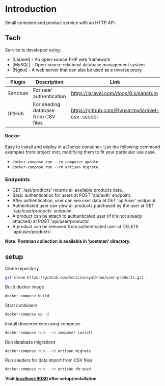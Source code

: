 # Introduction
Small containerised product service with an HTTP API.

## Tech

Service is developed using:
- [Laravel] - An open-source PHP web framework
- [MySQL] - Open-source relational database management system
- [Nginx] - A web server that can also be used as a reverse proxy

| Plugin | Description | Link |
| ------ | ------ | ------ |
| Senctum | For user authentication | https://laravel.com/docs/8.x/sanctum
| GitHub | For seeding database from CSV files | https://github.com/Flynsarmy/laravel-csv-seeder

#### Docker
Easy to install and deploy in a Docker container. Use the following command examples from project root, modifying them to fit your particular use case.

- `docker-compose run --rm composer update`
- `docker-compose run --rm artisan migrate`

### Endpoints

- GET '/api/products' returns all available products data.
- Basic authentication for users at POST 'api/auth' endpoint.
- After authentication, user can see user data at GET 'api/user' endpoint.
- Authentiated user can view all products purchased by the user at GET '/api/user/products' endpoint.
- A product can be attach to authenticated user (if it's not already attached) at POST 'api/user/products'.
- A product can be removed from authenticated user at DELETE 'api/user/products'.

**Note: Postman collection is available in 'postman' directory.**

## setup

Clone repository

```sh
git clone https://github.com/mohsininayatkhan/user-products.git .
```
Build docker image

```sh
docker-compose build
```
Start containers

```sh
docker-compose up -d
```
Install dependencies using composer

```sh
docker-compose run --rm composer install
```
Run database migrations

```sh
docker-compose run --rm artisan migrate
```
Run seeders for data import from CSV files

```bash
docker-compose run --rm artisan db:seed
```
**Visit [localhost:8080](http://localhost:8080) after setup/installation**